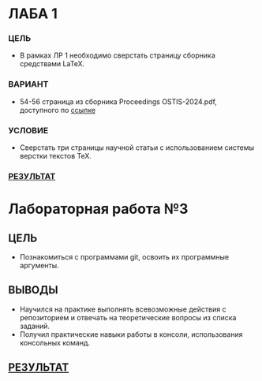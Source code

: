 # ЛАБА 1

### ЦЕЛЬ

- В рамках ЛР 1 необходимо сверстать страницу сборника средствами LaTeX.

### ВАРИАНТ

- 54-56 страница из сборника Proceedings OSTIS-2024.pdf, доступного по [ссылке](https://proc.ostis.net/proc/Proceedings%20OSTIS-2024.pdf)

### УСЛОВИЕ

- Сверстать три страницы научной статьи с использованием системы верстки текстов TeX.

### [РЕЗУЛЬТАТ](First_document(1).pdf)
# Лабораторная работа №3

## ЦЕЛЬ
- Познакомиться с программами git, освоить их программные аргументы.

## ВЫВОДЫ
- Научился на практике выполнять всевозможные действия с репозиторием и отвечать на теоретические вопросы из списка заданий.
- Получил практические навыки работы в консоли, использования консольных команд.

## [РЕЗУЛЬТАТ](Лаба3.pdf)
